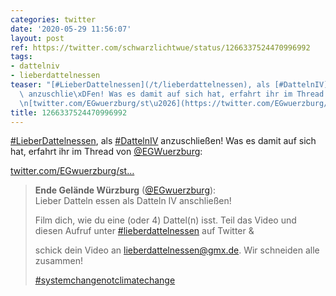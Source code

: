 ```yaml
---
categories: twitter
date: '2020-05-29 11:56:07'
layout: post
ref: https://twitter.com/schwarzlichtwue/status/1266337524470996992
tags:
- dattelniv
- lieberdattelnessen
teaser: "[#LieberDattelnessen](/t/lieberdattelnessen), als [#DattelnIV](/t/dattelniv)\
  \ anzuschlie\xDFen! Was es damit auf sich hat, erfahrt ihr im Thread von [@EGWuerzburg](https://twitter.com/EGWuerzburg):\n\
  \n[twitter.com/EGwuerzburg/st\u2026](https://twitter.com/EGwuerzburg/status/1266335318485143553?s=19)"
title: 1266337524470996992
---
```

[#LieberDattelnessen](/t/lieberdattelnessen), als [#DattelnIV](/t/dattelniv) anzuschließen! Was es damit auf sich hat, erfahrt ihr im Thread von [@EGWuerzburg](https://twitter.com/EGWuerzburg):

[twitter.com/EGwuerzburg/st…](https://twitter.com/EGwuerzburg/status/1266335318485143553?s=19)
> <b>Ende Gelände Würzburg</b> ([@EGwuerzburg](https://twitter.com/EGwuerzburg)):  
>Lieber Datteln essen als Datteln IV anschließen!  
>  
>Film dich, wie du eine (oder 4) Dattel(n) isst. Teil das Video und diesen Aufruf unter [#lieberdattelnessen](/t/lieberdattelnessen) auf Twitter &amp;  
>  
>schick dein Video an lieberdattelnessen@gmx.de. Wir schneiden alle zusammen!  
>  
>  
>  
>[#systemchangenotclimatechange](/t/systemchangenotclimatechange)   

